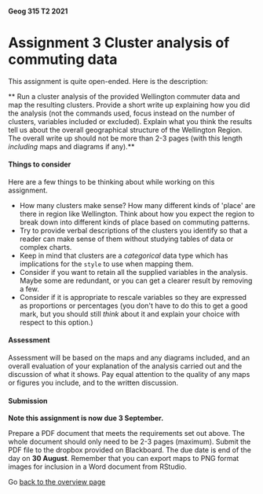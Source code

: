 #### Geog 315 T2 2021
# Assignment 3 Cluster analysis of commuting data
This assignment is quite open-ended. Here is the description:

** Run a cluster analysis of the provided Wellington commuter data and map the resulting clusters. Provide a short write up explaining how you did the analysis (not the commands used, focus instead on the number of clusters, variables included or excluded). Explain what you think the results tell us about the overall geographical structure of the Wellington Region. The overall write up should not be more than 2-3 pages (with this length *including* maps and diagrams if any).**

#### Things to consider
Here are a few things to be thinking about while working on this assignment.

+ How many clusters make sense? How many different kinds of 'place' are there in region like Wellington. Think about how you expect the region to break down into different kinds of place based on commuting patterns.
+ Try to provide verbal descriptions of the clusters you identify so that a reader can make sense of them without studying tables of data or complex charts.
+ Keep in mind that clusters are a *categorical* data type which has implications for the `style` to use when mapping them.
+ Consider if you want to retain all the supplied variables in the analysis. Maybe some are redundant, or you can get a clearer result by removing a few.
+ Consider if it is appropriate to rescale variables so they are expressed as proportions or percentages (you don't have to do this to get a good mark, but you should still _think_ about it and explain your choice with respect to this option.)

#### Assessment
Assessment will be based on the maps and any diagrams included, and an overall evaluation of your explanation of the analysis carried out and the discussion of what it shows. Pay equal attention to the quality of any maps or figures you include, and to the written discussion.

#### Submission
**Note this assignment is now due 3 September.**

Prepare a PDF document that meets the requirements set out above. The whole document should only need to be 2-3 pages (maximum). Submit the PDF file to the dropbox provided on Blackboard. The due date is end of the day on **30 August**. Remember that you can export maps to PNG format images for inclusion in a Word document from RStudio.

Go [back to the overview page](README.md)
